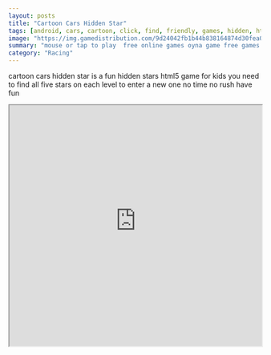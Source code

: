 ```yaml
---
layout: posts
title: "Cartoon Cars Hidden Star"
tags: [android, cars, cartoon, click, find, friendly, games, hidden, html, html5, kids, mobile, point, stars, free, online, games, oyna, game, free, games, play, play, games]
image: "https://img.gamedistribution.com/9d24042fb1b44b838164874d30fea073.jpg"
summary: "mouse or tap to play  free online games oyna game free games play play games"
category: "Racing"
---
```


cartoon cars hidden star is a fun hidden stars html5 game for kids you need to find all five stars on each level to enter a new one no time no rush have fun

<iframe width="100%" height="480px;" src="https://html5.gamedistribution.com/9d24042fb1b44b838164874d30fea073/"></iframe>
